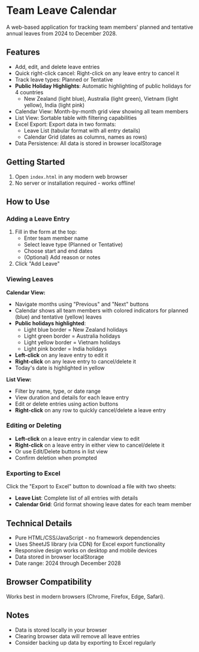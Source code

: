 ﻿# Team Leave Calendar

A web-based application for tracking team members' planned and tentative annual leaves from 2024 to December 2028.

## Features

- Add, edit, and delete leave entries
- Quick right-click cancel: Right-click on any leave entry to cancel it
- Track leave types: Planned or Tentative
- **Public Holiday Highlights**: Automatic highlighting of public holidays for 4 countries
  - New Zealand (light blue), Australia (light green), Vietnam (light yellow), India (light pink)
- Calendar View: Month-by-month grid view showing all team members
- List View: Sortable table with filtering capabilities
- Excel Export: Export data in two formats:
  - Leave List (tabular format with all entry details)
  - Calendar Grid (dates as columns, names as rows)
- Data Persistence: All data is stored in browser localStorage

## Getting Started

1. Open `index.html` in any modern web browser
2. No server or installation required - works offline!

## How to Use

### Adding a Leave Entry

1. Fill in the form at the top:
   - Enter team member name
   - Select leave type (Planned or Tentative)
   - Choose start and end dates
   - (Optional) Add reason or notes
2. Click "Add Leave"

### Viewing Leaves

**Calendar View:**
- Navigate months using "Previous" and "Next" buttons
- Calendar shows all team members with colored indicators for planned (blue) and tentative (yellow) leaves
- **Public holidays highlighted**: 
  - Light blue border = New Zealand holidays
  - Light green border = Australia holidays
  - Light yellow border = Vietnam holidays
  - Light pink border = India holidays
- **Left-click** on any leave entry to edit it
- **Right-click** on any leave entry to cancel/delete it
- Today's date is highlighted in yellow

**List View:**
- Filter by name, type, or date range
- View duration and details for each leave entry
- Edit or delete entries using action buttons
- **Right-click** on any row to quickly cancel/delete a leave entry

### Editing or Deleting

- **Left-click** on a leave entry in calendar view to edit
- **Right-click** on a leave entry in either view to cancel/delete it
- Or use Edit/Delete buttons in list view
- Confirm deletion when prompted

### Exporting to Excel

Click the "Export to Excel" button to download a file with two sheets:
- **Leave List**: Complete list of all entries with details
- **Calendar Grid**: Grid format showing leave dates for each team member

## Technical Details

- Pure HTML/CSS/JavaScript - no framework dependencies
- Uses SheetJS library (via CDN) for Excel export functionality
- Responsive design works on desktop and mobile devices
- Data stored in browser localStorage
- Date range: 2024 through December 2028

## Browser Compatibility

Works best in modern browsers (Chrome, Firefox, Edge, Safari).

## Notes

- Data is stored locally in your browser
- Clearing browser data will remove all leave entries
- Consider backing up data by exporting to Excel regularly
